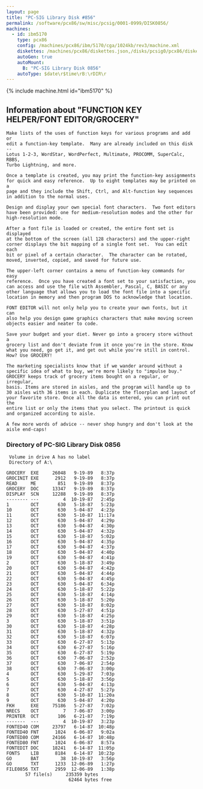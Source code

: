 ```yaml
---
layout: page
title: "PC-SIG Library Disk #856"
permalink: /software/pcx86/sw/misc/pcsig/0001-0999/DISK0856/
machines:
  - id: ibm5170
    type: pcx86
    config: /machines/pcx86/ibm/5170/cga/1024kb/rev3/machine.xml
    diskettes: /machines/pcx86/diskettes.json,/disks/pcsig0/pcx86/diskettes.json
    autoGen: true
    autoMount:
      B: "PC-SIG Library Disk 0856"
    autoType: $date\r$time\rB:\rDIR\r
---
```


{% include machine.html id="ibm5170" %}

## Information about "FUNCTION KEY HELPER/FONT EDITOR/GROCERY"

    Make lists of the uses of function keys for various programs and add or
    edit a function-key template.  Many are already included on this disk --
    Lotus 1-2-3, WordStar, WordPerfect, Multimate, PROCOMM, SuperCalc, RBBS,
    Turbo Lightning, and more.
    
    Once a template is created, you may print the function-key assignments
    for quick and easy reference.  Up to eight templates may be printed on a
    page and they include the Shift, Ctrl, and Alt-function key sequences
    in addition to the normal uses.
    
    Design and display your own special font characters.  Two font editors
    have been provided: one for medium-resolution modes and the other for
    high-resolution mode.
    
    After a font file is loaded or created, the entire font set is displayed
    at the bottom of the screen (all 128 characters) and the upper-right
    corner displays the bit mapping of a single font set.  You can edit each
    bit or pixel of a certain character.  The character can be rotated,
    moved, inverted, copied, and saved for future use.
    
    The upper-left corner contains a menu of function-key commands for easy
    reference.  Once you have created a font set to your satisfaction, you
    can access and use the file with Assembler, Pascal, C, BASIC or any
    other language that allows you to load the font file into a specific
    location in memory and then program DOS to acknowledge that location.
    
    FONT EDITOR will not only help you to create your own fonts, but it can
    also help you design game graphics characters that make moving screen
    objects easier and neater to code.
    
    Save your budget and your diet. Never go into a grocery store without a
    grocery list and don't deviate from it once you're in the store. Know
    what you need, go get it, and get out while you're still in control.
    How? Use GROCERY!
    
    The marketing specialists know that if we wander around without a
    specific idea of what to buy, we're more likely to "impulse buy."
    GROCERY keeps track of grocery items bought on a regular, or irregular,
    basis. Items are stored in aisles, and the program will handle up to
    30 aisles with 36 items in each. Duplicate the floorplan and layout of
    your favorite store. Once all the data is entered, you can print out the
    entire list or only the items that you select. The printout is quick
    and organized according to aisle.
    
    A few more words of advice -- never shop hungry and don't look at the
    aisle end-caps!

### Directory of PC-SIG Library Disk 0856

     Volume in drive A has no label
     Directory of A:\

    GROCERY  EXE     26048   9-19-89   8:37p
    GROCINIT EXE      2912   9-19-89   8:37p
    READ     ME        851   9-19-89   8:37p
    GROCERY  DOC     13347   9-19-89   8:37p
    DISPLAY  SCN     12288   9-19-89   8:37p
    -------- ---         4  10-19-87   2:45p
    1        OCT       630   5-18-87   5:23p
    10       OCT       630   5-04-87   4:23p
    11       OCT       630   5-10-87  11:17a
    12       OCT       630   5-04-87   4:29p
    13       OCT       630   5-04-87   4:30p
    14       OCT       630   5-04-87   4:32p
    15       OCT       630   5-18-87   5:02p
    16       OCT       630   5-04-87   4:35p
    17       OCT       630   5-04-87   4:37p
    18       OCT       630   5-04-87   4:40p
    19       OCT       630   5-04-87   4:41p
    2        OCT       630   5-18-87   3:49p
    20       OCT       630   5-04-87   4:42p
    21       OCT       630   5-04-87   4:44p
    22       OCT       630   5-04-87   4:45p
    23       OCT       630   5-04-87   6:34p
    24       OCT       630   5-18-87   5:22p
    25       OCT       630   5-18-87   4:14p
    26       OCT       630   5-18-87   5:20p
    27       OCT       630   5-18-87   8:02p
    28       OCT       630   5-27-87   4:51p
    29       OCT       630   5-18-87   4:25p
    3        OCT       630   5-18-87   3:51p
    30       OCT       630   5-18-87   4:28p
    31       OCT       630   5-18-87   4:32p
    32       OCT       630   5-18-87   6:07p
    33       OCT       630   6-27-87   5:13p
    34       OCT       630   6-27-87   5:16p
    35       OCT       630   6-27-87   5:19p
    36       OCT       630   7-06-87   2:52p
    37       OCT       630   7-06-87   2:54p
    38       OCT       630   7-06-87   3:00p
    4        OCT       630   5-29-87   7:03p
    5        OCT       630   5-18-87   3:56p
    6        OCT       630   5-04-87   4:13p
    7        OCT       630   4-27-87   5:27p
    8        OCT       630   5-10-87  11:20a
    9        OCT       630   5-04-87   4:20p
    FKH      EXE     75186   5-27-87   7:02p
    NRECS    OCT         7   7-06-87   3:00p
    PRINTER  OCT       106   6-21-87   7:19p
    -------  ---         4  10-19-87   3:23p
    FONTED40 COM     23797   6-14-87  10:48p
    FONTED40 FNT      1024   6-06-87   9:02a
    FONTED80 COM     24166   6-14-87  10:48p
    FONTED80 FNT      1024   6-06-87   8:57a
    FONTEDIT DOC     18241   6-14-87  11:05p
    FONTS    LIB      8184   6-14-87  10:23p
    GO       BAT        38  10-19-87   3:56p
    GO       TXT      1233  12-06-89   1:27p
    FILE0856 TXT      2959  12-06-89   1:38p
           57 file(s)     235359 bytes
                           62464 bytes free
